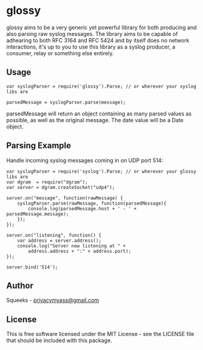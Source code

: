 glossy
===========

glossy aims to be a very generic yet powerful library for both producing
and also parsing raw syslog messages. The library aims to be capable of
adhearing to both RFC 3164 and RFC 5424 and by itself does no network
interactions, it's up to you to use this library as a syslog producer, a
consumer, relay or something else entirely.

Usage
-------

    var syslogParser = require('glossy').Parse; // or wherever your syslog libs are
    
    parsedMessage = syslogParser.parse(message);

parsedMessage will return an object containing as many parsed values as
possible, as well as the original message. The date value will be a Date object.


Parsing Example
-------

Handle incoming syslog messages coming in on UDP port 514:

    var syslogParser = require('syslog').Parse; // or wherever your glossy libs are
    var dgram  = require("dgram");
    var server = dgram.createSocket("udp4");
    
    server.on("message", function(rawMessage) {
    	syslogParser.parse(rawMessage, function(parsedMessage){
    		console.log(parsedMessage.host + ' - ' + parsedMessage.message);
    	});
    });
    
    server.on("listening", function() {
    	var address = server.address();
    	console.log("Server now listening at " + 
     		address.address + ":" + address.port);
    });
    
    server.bind('514');


Author
-------

Squeeks - privacymyass@gmail.com


License
-------

This is free software licensed under the MIT License - see the LICENSE file that
should be included with this package.
